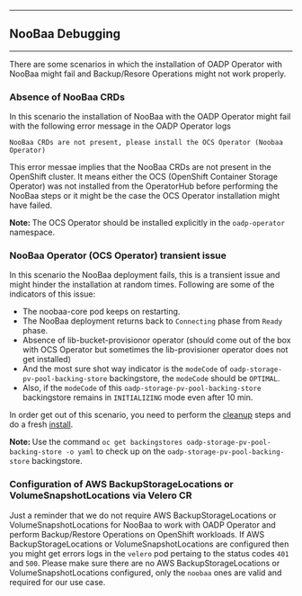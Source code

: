 ***
## NooBaa Debugging
***

There are some scenarios in which the installation of OADP Operator with NooBaa might fail and Backup/Resore Operations might not work properly.

### Absence of NooBaa CRDs

In this scenario the installation of NooBaa with the OADP Operator might fail with the following error message in the OADP Operator logs

```
NooBaa CRDs are not present, please install the OCS Operator (Noobaa Operator)
```

This error messae implies that the NooBaa CRDs are not present in the OpenShift cluster. It means either the OCS (OpenShift Container Storage Operator) was not installed from the OperatorHub before performing the NooBaa steps or it might be the case the OCS Operator installation might have failed.

<b>Note: </b> The OCS Operator should be installed explicitly in the `oadp-operator` namespace.

### NooBaa Operator (OCS Operator) transient issue

In this scenario the NooBaa deployment fails, this is a transient issue and might hinder the installation at random times. Following are some of the indicators of this issue:
- The noobaa-core pod keeps on restarting.
- The NooBaa deployment returns back to `Connecting` phase from `Ready` phase.
- Absence of lib-bucket-provisionor operator (should come out of the box with OCS Operator but sometimes the lib-provisioner operator does not get installed)
- And the most sure shot way indicator is the `modeCode` of `oadp-storage-pv-pool-backing-store` backingstore, the `modeCode` should be `OPTIMAL`.
- Also, if the `modeCode` of this `oadp-storage-pv-pool-backing-store` backingstore remains in `INITIALIZING` mode even after 10 min.

In order get out of this scenario, you need to perform the [cleanup](docs/../cleanup_oadp_noobaa.md) steps and do a fresh [install](docs/../install_oadp_noobaa.md).

<b>Note: </b> Use the command `oc get backingstores oadp-storage-pv-pool-backing-store -o yaml` to check up on the `oadp-storage-pv-pool-backing-store` backingstore.

### Configuration of AWS BackupStorageLocations or VolumeSnapshotLocations via Velero CR

Just a reminder that we do not require AWS BackupStorageLocations or VolumeSnapshotLocations for NooBaa to work with OADP Operator and perform Backup/Restore Operations on OpenShift workloads. If AWS BackupStorageLocations or VolumeSnapshotLocations are configured then you might get errors logs in the `velero` pod pertaing to the status codes `401` and `500`. Please make sure there are no AWS BackupStorageLocations or VolumeSnapshotLocations configured, only the `noobaa` ones are valid and required for our use case.


